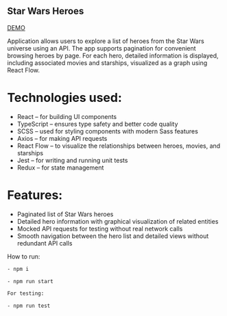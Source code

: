 ## Star Wars Heroes
[DEMO](https://magenta-arithmetic-16870c.netlify.app/)

Application allows users to explore a list of heroes from the Star Wars universe using an API. The app supports pagination for convenient browsing heroes by page. For each hero, detailed information is displayed, including associated movies and starships, visualized as a graph using React Flow.

# Technologies used:

- React – for building UI components
- TypeScript – ensures type safety and better code quality
- SCSS – used for styling components with modern Sass features
- Axios – for making API requests
- React Flow – to visualize the relationships between heroes, movies, and starships
- Jest – for writing and running unit tests
- Redux – for state management

# Features:

- Paginated list of Star Wars heroes
- Detailed hero information with graphical visualization of related entities
- Mocked API requests for testing without real network calls
- Smooth navigation between the hero list and detailed views without redundant API calls

How to run:

```bash
- npm i

- npm run start

For testing:

- npm run test


```
